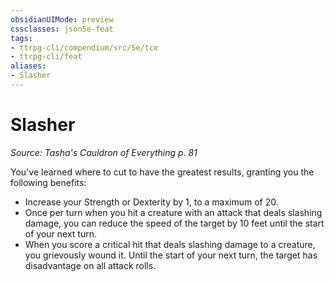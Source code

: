 ```yaml
---
obsidianUIMode: preview
cssclasses: json5e-feat
tags:
- ttrpg-cli/compendium/src/5e/tce
- ttrpg-cli/feat
aliases:
- Slasher
---
```

# Slasher
*Source: Tasha's Cauldron of Everything p. 81*  

You've learned where to cut to have the greatest results, granting you the following benefits:

- Increase your Strength or Dexterity by 1, to a maximum of 20.  
- Once per turn when you hit a creature with an attack that deals slashing damage, you can reduce the speed of the target by 10 feet until the start of your next turn.  
- When you score a critical hit that deals slashing damage to a creature, you grievously wound it. Until the start of your next turn, the target has disadvantage on all attack rolls.